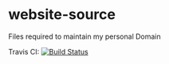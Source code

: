 # website-source
Files required to maintain my personal Domain

Travis CI: [![Build Status](https://travis-ci.org/lshadler/lshadler.github.io.svg?branch=master)](https://travis-ci.org/lshadler/lshadler.github.io)
